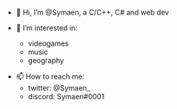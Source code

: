 - 👋 Hi, I’m @Symaen, a C/C++, C# and web dev

- 👀 I’m interested in:
    - videogames
    - music
    - geography

<!---
- 🌱 I’m currently learning:
    - Python --->

- 📫 How to reach me:
    - twitter: @Symaen_
    - discord: Symaen#0001

<!---
Symaen/Symaen is a ✨ special ✨ repository because its `README.md` (this file) appears on your GitHub profile.
You can click the Preview link to take a look at your changes.
--->

